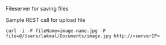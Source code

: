 Fileserver for saving files

Sample REST call for upload file

```
curl -i -F fileName=image-name.jpg -F file=@/Users/lakmal/Documents/image.jpg http://<serverIP>
```
